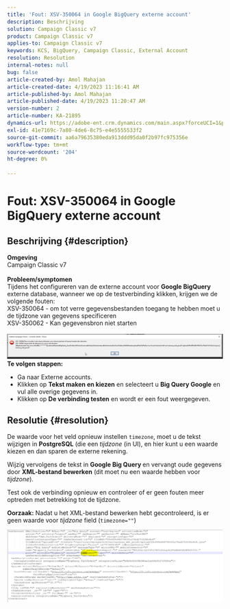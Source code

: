 ```yaml
---
title: 'Fout: XSV-350064 in Google BigQuery externe account'
description: Beschrijving
solution: Campaign Classic v7
product: Campaign Classic v7
applies-to: Campaign Classic v7
keywords: KCS, BigQuery, Campaign Classic, External Account
resolution: Resolution
internal-notes: null
bug: false
article-created-by: Amol Mahajan
article-created-date: 4/19/2023 11:16:41 AM
article-published-by: Amol Mahajan
article-published-date: 4/19/2023 11:20:47 AM
version-number: 2
article-number: KA-21895
dynamics-url: https://adobe-ent.crm.dynamics.com/main.aspx?forceUCI=1&pagetype=entityrecord&etn=knowledgearticle&id=37f452a2-a3de-ed11-a7c7-6045bd0065b6
exl-id: 41e7169c-7a80-4de6-8c75-e4e5555533f2
source-git-commit: aa6a79635380eda913ddd95da0f2b97fc975356e
workflow-type: tm+mt
source-wordcount: '204'
ht-degree: 0%

---
```


# Fout: XSV-350064 in Google BigQuery externe account

## Beschrijving {#description}

<b>Omgeving</b><br>Campaign Classic v7<br> <br><b>Probleem/symptomen</b><br>Tijdens het configureren van de externe account voor <b>Google BigQuery</b> externe database, wanneer we op de testverbinding klikken, krijgen we de volgende fouten:
 <br>XSV-350064 - om tot verre gegevensbestanden toegang te hebben moet u de tijdzone van gegevens specificeren<br>XSV-350062 - Kan gegevensbron niet starten<br> <br>![](assets/___4cf452a2-a3de-ed11-a7c7-6045bd0065b6___.png)<br>
<b>Te volgen stappen:</b>

- Ga naar Externe accounts.
- Klikken op <b>Tekst maken en kiezen</b> en selecteert u <b>Big Query Google</b> en vul alle overige gegevens in.
- Klikken op <b>De verbinding testen</b> en wordt er een fout weergegeven.



## Resolutie {#resolution}


De waarde voor het veld opnieuw instellen `timezone`, moet u de tekst wijzigen in <b>PostgreSQL</b> (die een *tijdzone* (in UI), en hier kunt u een waarde kiezen en dan sparen de externe rekening.

Wijzig vervolgens de tekst in <b>Google Big Query </b>en vervangt oude gegevens door <b>XML-bestand bewerken</b> (dit moet nu een waarde hebben voor *tijdzone*).

Test ook de verbinding opnieuw en controleer of er geen fouten meer optreden met betrekking tot de tijdzone.


<b>Oorzaak:</b>
Nadat u het XML-bestand bewerken hebt gecontroleerd, is er geen waarde voor *tijdzone* field (`timezone=""`)



![](assets/c4243b67-d0dd-ed11-a7c7-6045bd006c82.png)

